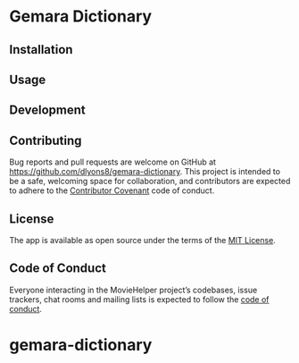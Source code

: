 # Gemara Dictionary

## Installation



## Usage


## Development


## Contributing

Bug reports and pull requests are welcome on GitHub at https://github.com/dlyons8/gemara-dictionary. This project is intended to be a safe, welcoming space for collaboration, and contributors are expected to adhere to the [Contributor Covenant](http://contributor-covenant.org) code of conduct.

## License

The app is available as open source under the terms of the [MIT License](https://opensource.org/licenses/MIT).

## Code of Conduct

Everyone interacting in the MovieHelper project’s codebases, issue trackers, chat rooms and mailing lists is expected to follow the [code of conduct](https://github.com/dlyons8/gemara-dictionary/blob/master/CODE_OF_CONDUCT.md).
# gemara-dictionary
